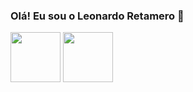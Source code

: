 ### Olá! Eu sou o Leonardo Retamero 👋





<img src="https://cdn.jsdelivr.net/gh/devicons/devicon@latest/icons/python/python-original.svg" width="80"/>   <img src="https://cdn.jsdelivr.net/gh/devicons/devicon@latest/icons/mysql/mysql-original-wordmark.svg" width="80"/>
